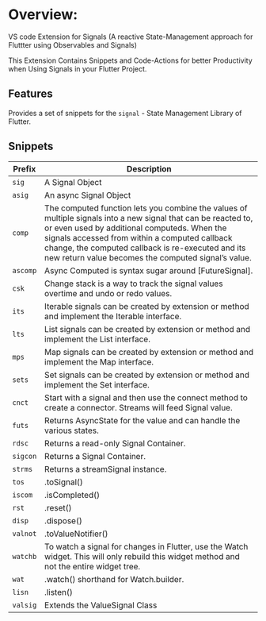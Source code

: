 # Overview:

VS code Extension for Signals (A reactive State-Management approach for Fluttter using Observables and Signals)

This Extension Contains Snippets and Code-Actions for better Productivity when Using Signals in your Flutter Project.

## Features

Provides a set of snippets for the `signal` - State Management Library of Flutter.


## Snippets

| Prefix   | Description                                                                                                                               |
|----------|-------------------------------------------------------------------------------------------------------------------------------------------|
| `sig`    | A Signal Object                                                                                                                           |
| `asig`   | An async Signal Object                                                                                                                    |
| `comp`   | The computed function lets you combine the values of multiple signals into a new signal that can be reacted to, or even used by additional computeds. When the signals accessed from within a computed callback change, the computed callback is re-executed and its new return value becomes the computed signal’s value. |
| `ascomp` | Async Computed is syntax sugar around [FutureSignal].                                                                                     |
| `csk`    | Change stack is a way to track the signal values overtime and undo or redo values.                                                       |
| `its`    | Iterable signals can be created by extension or method and implement the Iterable interface.                                             |
| `lts`    | List signals can be created by extension or method and implement the List interface.                                                     |
| `mps`    | Map signals can be created by extension or method and implement the Map interface.                                                       |
| `sets`   | Set signals can be created by extension or method and implement the Set interface.                                                       |
| `cnct`   | Start with a signal and then use the connect method to create a connector. Streams will feed Signal value.                                |
| `futs`   | Returns AsyncState<T> for the value and can handle the various states.                                                                   |
| `rdsc`   | Returns a read-only Signal Container.                                                                                                     |
| `sigcon` | Returns a Signal Container.                                                                                                               |
| `strms`  | Returns a streamSignal instance.                                                                                                          |
| `tos`    | .toSignal()                                                                                                                               |
| `iscom`  | .isCompleted()                                                                                                                            |
| `rst`    | .reset()                                                                                                                                  |
| `disp`   | .dispose()                                                                                                                                  |
| `valnot` | .toValueNotifier()                                                                                                                        |
| `watchb` | To watch a signal for changes in Flutter, use the Watch widget. This will only rebuild this widget method and not the entire widget tree. |
| `wat`    | .watch() shorthand for Watch.builder.                                                                                                     |
| `lisn`    | .listen()                                                                                                     |
| `valsig`    | Extends the ValueSignal Class                                                                                                    |


